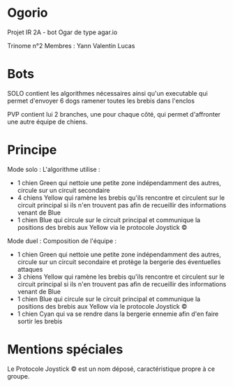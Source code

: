 # Ogorio
Projet IR 2A - bot Ogar de type agar.io

Trinome n°2
Membres : Yann Valentin Lucas

# Bots
SOLO contient les algorithmes nécessaires ainsi qu'un executable qui permet d'envoyer 6 dogs ramener toutes les brebis dans l'enclos

PVP contient lui 2 branches, une pour chaque côté, qui permet d'affronter une autre équipe de chiens.

# Principe
Mode solo :
L'algorithme utilise :
- 1 chien Green qui nettoie une petite zone indépendamment des autres, circule sur un circuit secondaire
- 4 chiens Yellow qui ramène les brebis qu'ils rencontre et circulent sur le circuit principal si ils n'en trouvent pas afin de recueillir des informations venant de Blue
- 1 chien Blue qui circule sur le circuit principal et communique la positions des brebis aux Yellow via le protocole Joystick ©

Mode duel : 
Composition de l'équipe :
- 1 chien Green qui nettoie une petite zone indépendamment des autres, circule sur un circuit secondaire et protège la bergerie des éventuelles attaques
- 3 chiens Yellow qui ramène les brebis qu'ils rencontre et circulent sur le circuit principal si ils n'en trouvent pas afin de recueillir des informations venant de Blue
- 1 chien Blue qui circule sur le circuit principal et communique la positions des brebis aux Yellow via le protocole Joystick ©
- 1 chien Cyan qui va se rendre dans la bergerie ennemie afin d'en faire sortir les brebis

# Mentions spéciales

Le Protocole Joystick © est un nom déposé, caractéristique propre à ce groupe.
